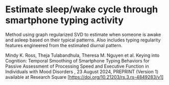 # Estimate sleep/wake cycle through smartphone typing activity

Method using graph regularized SVD to estimate when someone is awake and asleep based on their typical patterns. Also includes typing regularity features engineered from the estimated diurnal pattern.

Mindy K. Ross, Theja Tulabandhula, Theresa M. Nguyen et al. Keying into Cognition: Temporal Smoothing of Smartphone Typing Behaviors for Passive Assessment of Processing Speed and Executive Function in Individuals with Mood Disorders , 23 August 2024, PREPRINT (Version 1) available at Research Square [https://doi.org/10.21203/rs.3.rs-4849283/v1]